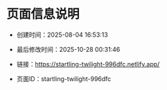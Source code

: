 # 页面信息说明

- 创建时间：2025-08-04 16:53:13

- 最后修改时间：2025-10-28 00:31:46

- 链接：https://startling-twilight-996dfc.netlify.app/

- 页面ID：startling-twilight-996dfc
